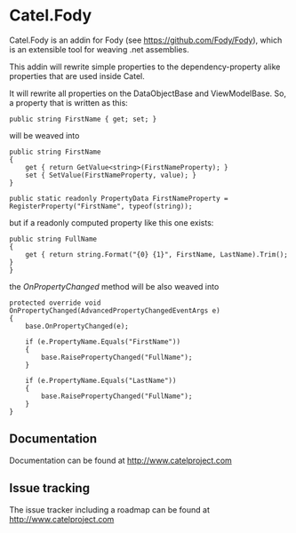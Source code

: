 Catel.Fody
==========

Catel.Fody is an addin for Fody (see https://github.com/Fody/Fody), which
is an extensible tool for weaving .net assemblies. 

This addin will rewrite simple properties to the dependency-property alike 
properties that are used inside Catel.

It will rewrite all properties on the DataObjectBase and ViewModelBase. So, a
property that is written as this:

    public string FirstName { get; set; }

will be weaved into

    public string FirstName
    {
        get { return GetValue<string>(FirstNameProperty); }
        set { SetValue(FirstNameProperty, value); }
    }

    public static readonly PropertyData FirstNameProperty = RegisterProperty("FirstName", typeof(string));

but if a readonly computed property like this one exists:

    public string FullName
    {
        get { return string.Format("{0} {1}", FirstName, LastName).Trim(); }
    }

the *OnPropertyChanged* method will be also weaved into

	protected override void OnPropertyChanged(AdvancedPropertyChangedEventArgs e)
	{
		base.OnPropertyChanged(e);

		if (e.PropertyName.Equals("FirstName"))
		{
			base.RaisePropertyChanged("FullName");
		}

		if (e.PropertyName.Equals("LastName"))
		{
			base.RaisePropertyChanged("FullName");
		}
	}


## Documentation

Documentation can be found at http://www.catelproject.com

## Issue tracking

The issue tracker including a roadmap can be found at http://www.catelproject.com
